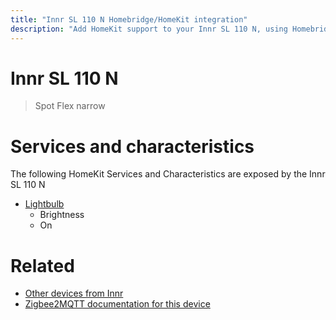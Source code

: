 ```yaml
---
title: "Innr SL 110 N Homebridge/HomeKit integration"
description: "Add HomeKit support to your Innr SL 110 N, using Homebridge, Zigbee2MQTT and homebridge-z2m."
---
```

<!---
This file has been GENERATED using src/docgen/docgen.ts
DO NOT EDIT THIS FILE MANUALLY!
-->
# Innr SL 110 N
> Spot Flex narrow


# Services and characteristics
The following HomeKit Services and Characteristics are exposed by
the Innr SL 110 N

* [Lightbulb](../../light.md)
  * Brightness
  * On


# Related
* [Other devices from Innr](../index.md#innr)
* [Zigbee2MQTT documentation for this device](https://www.zigbee2mqtt.io/devices/SL_110_N.html)